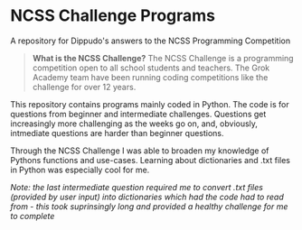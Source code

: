 # NCSS Challenge Programs
A repository for Dippudo's answers to the NCSS Programming Competition


> **What is the NCSS Challenge?**
The NCSS Challenge is a programming competition open to all school students and teachers. The Grok Academy team have been running coding competitions like the challenge for over 12 years.

This repository contains programs mainly coded in Python. The code is for questions from beginner and intermediate challenges. Questions get increasingly more challenging as the weeks go on, and, obviously, intmediate questions are harder than beginner questions.

Through the NCSS Challenge I was able to broaden my knowledge of Pythons functions and use-cases. Learning about dictionaries and .txt files in Python was especially cool for me.

*Note: the last intermediate question required me to convert .txt files (provided by user input) into dictionaries which had the code had to read from - this took suprinsingly long and provided a healthy challenge for me to complete*

